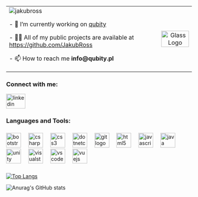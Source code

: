 <table>
  <tr>
    <td>
      <img src="https://komarev.com/ghpvc/?username=jakubross&label=Profile%20views&color=0e75b6&style=flat" alt="jakubross" /> 
      <p>- 🔭 I’m currently working on  <a href="https://www.qubity.pl/">qubity</a></p>
      <p>- 👨‍💻 All of my public projects are available at <a href="https://github.com/JakubRoss">https://github.com/JakubRoss</a></p>
      <p>- 📫 How to reach me <b>info@qubity.pl</b></p>
    </td>
<td align="center">
<a href="https://www.qubity.pl/" target="_blank">
  <img src="https://www.qubity.pl//static/media/GlassLogo.fd0f9bc260a51ba5f4e36b91b36629f2.svg" width="100%" alt="Glass Logo" />
    </a>
</td>
  </tr>
</table>

<h3 align="left">Connect with me:</h3>
<div align="left">
  <a href="https://www.linkedin.com/in/jakubross/" target="_blank">
    <img src="https://raw.githubusercontent.com/maurodesouza/profile-readme-generator/master/src/assets/icons/social/linkedin/default.svg" width="52" height="40" alt="linkedin logo"  />
  </a>
</div>

<h3 align="left">Languages and Tools:</h3>

###

<div align="left">
  <img src="https://cdn.jsdelivr.net/gh/devicons/devicon/icons/bootstrap/bootstrap-original.svg" height="40" alt="bootstrap logo"  />
  <img width="12" />
  <img src="https://cdn.jsdelivr.net/gh/devicons/devicon/icons/csharp/csharp-original.svg" height="40" alt="csharp logo"  />
  <img width="12" />
  <img src="https://cdn.jsdelivr.net/gh/devicons/devicon/icons/css3/css3-original.svg" height="40" alt="css3 logo"  />
  <img width="12" />
  <img src="https://cdn.jsdelivr.net/gh/devicons/devicon/icons/dotnetcore/dotnetcore-original.svg" height="40" alt="dotnetcore logo"  />
  <img width="12" />
  <img src="https://cdn.jsdelivr.net/gh/devicons/devicon/icons/git/git-original.svg" height="40" alt="git logo"  />
  <img width="12" />
  <img src="https://cdn.jsdelivr.net/gh/devicons/devicon/icons/html5/html5-original.svg" height="40" alt="html5 logo"  />
  <img width="12" />
  <img src="https://cdn.jsdelivr.net/gh/devicons/devicon/icons/javascript/javascript-original.svg" height="40" alt="javascript logo"  />
  <img width="12" />
  <img src="https://cdn.jsdelivr.net/gh/devicons/devicon/icons/java/java-original.svg" height="40" alt="java logo"  />
  <img width="12" />
  <img src="https://cdn.jsdelivr.net/gh/devicons/devicon/icons/unity/unity-original.svg" height="40" alt="unity logo"  />
  <img width="12" />
  <img src="https://cdn.jsdelivr.net/gh/devicons/devicon/icons/visualstudio/visualstudio-plain.svg" height="40" alt="visualstudio logo"  />
  <img width="12" />
  <img src="https://cdn.jsdelivr.net/gh/devicons/devicon/icons/vscode/vscode-original.svg" height="40" alt="vscode logo"  />
  <img width="12" />
  <img src="https://cdn.jsdelivr.net/gh/devicons/devicon/icons/vuejs/vuejs-original.svg" height="40" alt="vuejs logo"  />
</div>

###

[![Top Langs](https://github-readme-stats.vercel.app/api/top-langs/?username=jakubross&layout=donut&theme=material-palenight)](https://github.com/anuraghazra/github-readme-stats)

![Anurag's GitHub stats](https://github-readme-stats.vercel.app/api?username=jakubross&theme=material-palenight&show_icons=true&rank_icon=github)
